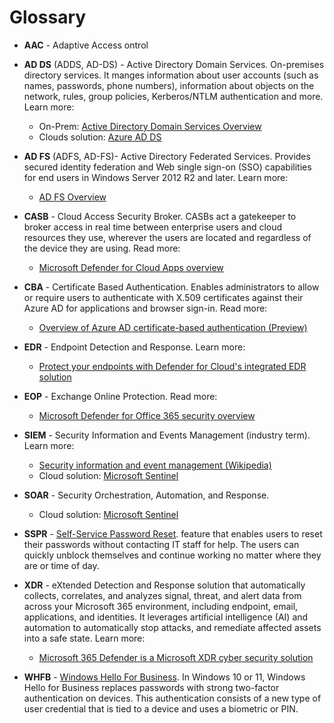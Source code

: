 # Glossary

- **AAC** - Adaptive Access ontrol
- **AD DS** (ADDS, AD-DS) - Active Directory Domain Services. On-premises directory services. It manges information about user accounts (such as names, passwords, phone numbers), information about objects on the network, rules, group policies, Kerberos/NTLM authentication and more.  Learn more:
  - On-Prem: [Active Directory Domain Services Overview](https://docs.microsoft.com/windows-server/identity/ad-ds/get-started/virtual-dc/active-directory-domain-services-overview)
  - Clouds solution: [Azure AD DS](https://docs.microsoft.com/azure/active-directory-domain-services/overview)

- **AD FS** (ADFS, AD-FS)- Active Directory Federated Services. Provides secured identity federation and Web single sign-on (SSO) capabilities for end users in Windows Server 2012 R2 and later. Learn more:
  - [AD FS Overview](https://docs.microsoft.com/windows-server/identity/ad-fs/ad-fs-overview)

- **CASB** - Cloud Access Security Broker. CASBs act a gatekeeper to broker access in real time between enterprise users and cloud resources they use, wherever the users are located and regardless of the device they are using. Read more:
  - [Microsoft Defender for Cloud Apps overview](https://docs.microsoft.com/defender-cloud-apps/what-is-defender-for-cloud-apps#what-is-a-casb)

- **CBA** - Certificate Based Authentication. Enables administrators to allow or require users to authenticate with X.509 certificates against their Azure AD for applications and browser sign-in. Read more:
  - [Overview of Azure AD certificate-based authentication (Preview)](https://docs.microsoft.com/azure/active-directory/authentication/concept-certificate-based-authentication)

- **EDR** - Endpoint Detection and Response. Learn more:
  - [Protect your endpoints with Defender for Cloud's integrated EDR solution](https://docs.microsoft.com/azure/defender-for-cloud/integration-defender-for-endpoint)

- **EOP** - Exchange Online Protection. Read more:
  - [Microsoft Defender for Office 365 security overview](https://docs.microsoft.com/microsoft-365/security/office-365-security/overview)

- **SIEM** - Security Information and Events Management (industry term). Learn more:
  - [Security information and event management (Wikipedia)](https://en.wikipedia.org/wiki/Security_information_and_event_management)
  - Cloud solution: [Microsoft Sentinel](https://docs.microsoft.com/azure/sentinel/overview)

- **SOAR** - Security Orchestration, Automation, and Response. 
  - Cloud solution: [Microsoft Sentinel](https://docs.microsoft.com/azure/sentinel/overview)

- **SSPR** - [Self-Service Password Reset](https://docs.microsoft.com/azure/active-directory/authentication/howto-sspr-deployment). feature that enables users to reset their passwords without contacting IT staff for help. The users can quickly unblock themselves and continue working no matter where they are or time of day. 

- **XDR** - eXtended Detection and Response solution that automatically collects, correlates, and analyzes signal, threat, and alert data from across your Microsoft 365 environment, including endpoint, email, applications, and identities. It leverages artificial intelligence (AI) and automation to automatically stop attacks, and remediate affected assets into a safe state. Learn more:
    
  - [Microsoft 365 Defender is a Microsoft XDR cyber security solution](https://docs.microsoft.com/microsoft-365/security/defender/eval-overview#microsoft-365-defender-is-a-microsoft-xdr-cyber-security-solution)

- **WHFB** - [Windows Hello For Business](https://docs.microsoft.com/windows/security/identity-protection/hello-for-business/hello-overview). In Windows 10 or 11, Windows Hello for Business replaces passwords with strong two-factor authentication on devices. This authentication consists of a new type of user credential that is tied to a device and uses a biometric or PIN. 